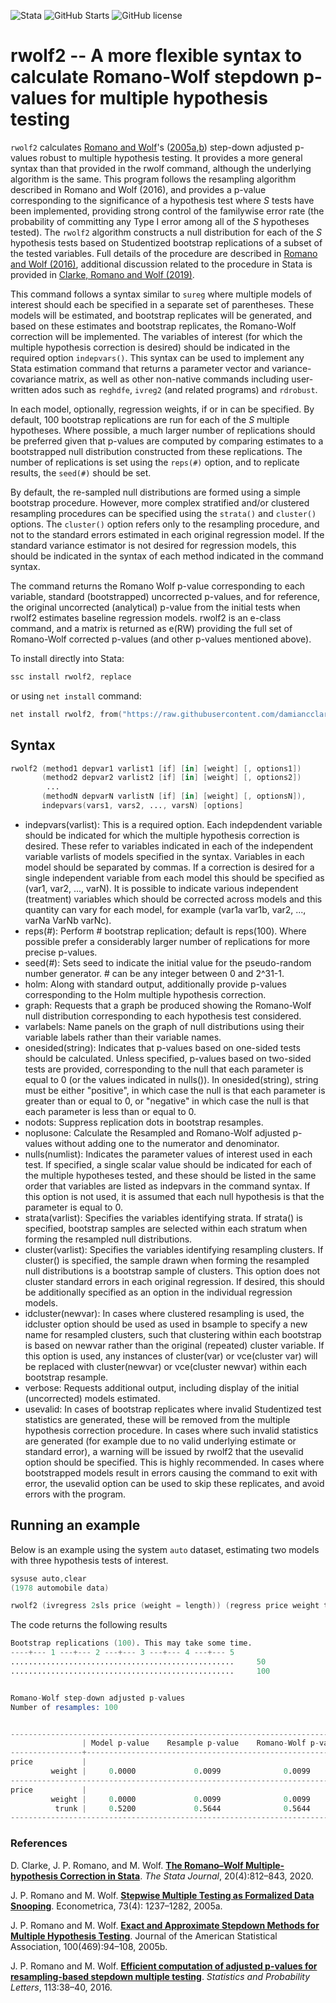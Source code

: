 ![Stata](https://img.shields.io/badge/stata-2013-green) ![GitHub Starts](https://img.shields.io/github/stars/damiancclarke/rwolf2?style=social) ![GitHub license](https://img.shields.io/github/license/damiancclarke/rwolf2)

# rwolf2 -- A more flexible syntax to calculate Romano-Wolf stepdown p-values for multiple hypothesis testing 

`rwolf2` calculates [Romano and Wolf](#references)'s ([2005a](#references),[b](#references)) step-down adjusted p-values robust to multiple hypothesis testing.  It provides a more general syntax than that provided in the rwolf command, although the underlying algorithm is the same.  This program follows the resampling algorithm described in Romano and Wolf (2016), and provides a p-value corresponding to the significance of a hypothesis test where *S* tests have been implemented, providing strong control of the familywise error rate (the
probability of committing any Type I error among all of the *S* hypotheses tested).  The `rwolf2` algorithm constructs a null
distribution for each of the *S* hypothesis tests based on Studentized bootstrap replications of a subset of the tested
variables.  Full details of the procedure are described in [Romano and Wolf (2016)](#references), additional discussion related to the
procedure in Stata is provided in [Clarke, Romano and Wolf (2019)](#references).

This command follows a syntax similar to `sureg` where multiple models of interest should each be specified in a separate set of
parentheses.  These models will be estimated, and bootstrap replicates will be generated, and based on these estimates and
bootstrap replicates, the Romano-Wolf correction will be implemented.  The variables of interest (for which the multiple
hypothesis correction is desired) should be indicated in the required option `indepvars()`.  This syntax can be used to implement
any Stata estimation command that returns a parameter vector and variance-covariance matrix, as well as other non-native
commands including user-written ados such as `reghdfe`, `ivreg2` (and related programs) and `rdrobust`.

In each model, optionally, regression weights, if or in can be specified.  By default, 100 bootstrap replications are run for
each of the *S* multiple hypotheses.  Where possible, a much larger number of replications should be preferred given that
p-values are computed by comparing estimates to a bootstrapped null distribution constructed from these replications.  The
number of replications is set using the `reps(#)` option, and to replicate results, the `seed(#)` should be set.

By default, the re-sampled null distributions are formed using a simple bootstrap procedure.  However, more complex stratified
and/or clustered resampling procedures can be specified using the `strata()` and `cluster()` options.  The `cluster()` option refers
only to the resampling procedure, and not to the standard errors estimated in each original regression model.  If the standard
variance estimator is not desired for regression models, this should be indicated in the syntax of each method indicated in the
command syntax.

The command returns the Romano Wolf p-value corresponding to each variable, standard (bootstrapped) uncorrected p-values, and
for reference, the original uncorrected (analytical) p-value from the initial tests when rwolf2 estimates baseline regression
models.  rwolf2 is an e-class command, and a matrix is returned as e(RW) providing the full set of Romano-Wolf corrected
p-values (and other p-values mentioned above).

To install directly into Stata:
```s
ssc install rwolf2, replace
```
or using ```net install``` command:
```s
net install rwolf2, from("https://raw.githubusercontent.com/damiancclarke/rwolf2/master") replace
```
## Syntax
```s
rwolf2 (method1 depvar1 varlist1 [if] [in] [weight] [, options1])
       (method2 depvar2 varlist2 [if] [in] [weight] [, options2])
        ...
       (methodN depvarN varlistN [if] [in] [weight] [, optionsN]),
       indepvars(vars1, vars2, ..., varsN) [options]
```
+ indepvars(varlist):       This is a required option. Each indepdendent variable should be indicated for which the multiple hypothesis correction is desired.  These refer to variables indicated in each of the independent variable varlists of models
                           specified in the syntax.  Variables in each model should be separated by commas.  If a correction is desired for a single independent variable from each model this should be specified as (var1, var2, ..., varN).  It is
                           possible to indicate various independent (treatment) variables which should be corrected across models and this quantity can vary for each model, for example (var1a var1b, var2, ..., varNa VarNb varNc).
+ reps(*#*):                  Perform # bootstrap replication; default is reps(100).  Where possible prefer a considerably larger number of replications for more precise p-values.
+ seed(*#*):                  Sets seed to indicate the initial value for the pseudo-random number generator.  # can be any integer between 0 and 2^31-1.
+ holm:                     Along with standard output, additionally provide p-values corresponding to the Holm multiple hypothesis correction.
+ graph:                    Requests that a graph be produced showing the Romano-Wolf null distribution corresponding to each hypothesis test considered.
+ varlabels:                Name panels on the graph of null distributions using their variable labels rather than their variable names.
+ onesided(string):         Indicates that p-values based on one-sided tests should be calculated.  Unless specified, p-values based on two-sided tests are provided, corresponding to the null that each parameter is equal to 0 (or the values indicated
                           in nulls()). In onesided(string), string must be either "positive", in which case the null is that each parameter is greater than or equal to 0, or "negative" in which case the null is that each parameter is less than or
                           equal to 0.
+ nodots:                   Suppress replication dots in bootstrap resamples.
+ noplusone:                Calculate the Resampled and Romano-Wolf adjusted p-values without adding one to the numerator and denominator.
+ nulls(numlist):           Indicates the parameter values of interest used in each test. If specified, a single scalar value should be indicated for each of the multiple hypotheses tested, and these should be listed in the same order that variables
                           are listed as indepvars in the command syntax. If this option is not used, it is assumed that each null hypothesis is that the parameter is equal to 0.
+ strata(varlist):          Specifies the variables identifying strata.  If strata() is specified, bootstrap samples are selected within each stratum when forming the resampled null distributions.
+ cluster(varlist):         Specifies the variables identifying resampling clusters.  If cluster() is specified, the sample drawn when forming the resampled null distributions is a bootstrap sample of clusters. This option does not cluster standard
                           errors in each original regression.  If desired, this should be additionally specified as an option in the individual regression models.
+ idcluster(newvar):        In cases where clustered resampling is used, the idcluster option should be used as used in bsample to specify a new name for resampled clusters, such that clustering within each bootstrap is based on newvar rather than
                           the original (repeated) cluster variable.  If this option is used, any instances of cluster(var) or vce(cluster var) will be replaced with cluster(newvar) or vce(cluster newvar) within each bootstrap resample.
+ verbose:                  Requests additional output, including display of the initial (uncorrected) models estimated.
+ usevalid:                 In cases of bootstrap replicates where invalid Studentized test statistics are generated, these will be removed from the multiple hypothesis correction procedure.  In cases where such invalid statistics are generated (for
                           example due to no valid underlying estimate or standard error), a warning will be issued by rwolf2 that the usevalid option should be specified.  This is highly recommended.  In cases where bootstrapped models result in
                           errors causing the command to exit with error, the usevalid option can be used to skip these replicates, and avoid errors with the program.

## Running an example
Below is an example using the system `auto` dataset, estimating two models with three hypothesis tests of interest.
```s
sysuse auto,clear
(1978 automobile data)

rwolf2 (ivregress 2sls price (weight = length)) (regress price weight trunk), indepvars(weight, weight trunk) 
```
The code returns the following results
```s
Bootstrap replications (100). This may take some time.
----+--- 1 ---+--- 2 ---+--- 3 ---+--- 4 ---+--- 5
..................................................     50
..................................................     100


Romano-Wolf step-down adjusted p-values
Number of resamples: 100


------------------------------------------------------------------------------
                | Model p-value    Resample p-value    Romano-Wolf p-value
----------------+-------------------------------------------------------------
price           |     
         weight |     0.0000             0.0099              0.0099
------------------------------------------------------------------------------
price           |     
         weight |     0.0000             0.0099              0.0099
          trunk |     0.5200             0.5644              0.5644
------------------------------------------------------------------------------
```

### References
D. Clarke, J. P. Romano, and M. Wolf. **[The Romano–Wolf Multiple­-hypothesis Correction in Stata](https://journals.sagepub.com/doi/abs/10.1177/1536867X20976314)**. *The Stata Journal*, 20(4):812–843, 2020.

J. P. Romano and M. Wolf. **[Stepwise Multiple Testing as Formalized Data Snooping](https://onlinelibrary.wiley.com/doi/abs/10.1111/j.1468-0262.2005.00615.x)**. Econometrica, 73(4): 1237–1282, 2005a.

J. P. Romano and M. Wolf. **[Exact and Approximate Stepdown Methods for Multiple Hypothesis Testing](https://www.tandfonline.com/doi/abs/10.1198/016214504000000539)**. Journal of the American Statistical Association, 100(469):94–108, 2005b.

J. P. Romano and M. Wolf. **[Efficient computation of adjusted p-­values for resampling-­based stepdown multiple testing](https://www.sciencedirect.com/science/article/abs/pii/S0167715216000389)**. *Statistics and Probability Letters*, 113:38–40, 2016.

